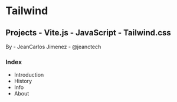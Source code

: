 # Tailwind

## Projects - Vite.js - JavaScript - Tailwind.css

By - JeanCarlos Jimenez - @jeanctech

### Index

- Introduction
- History
- Info
- About
